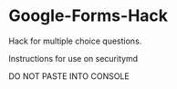 # Google-Forms-Hack
Hack for multiple choice questions.



Instructions for use on securitymd



DO NOT PASTE INTO CONSOLE
